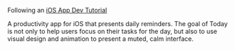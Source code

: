 Following an [iOS App Dev Tutorial](https://developer.apple.com/tutorials/app-dev-training#uikit-essentials)

A productivity app for iOS that presents daily reminders. The goal of Today is not only to help users focus on their tasks for the day, but also to use visual design and animation to present a muted, calm interface.
